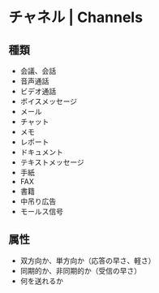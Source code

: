 # チャネル | Channels

## 種類

- 会議、会話
- 音声通話
- ビデオ通話
- ボイスメッセージ
- メール
- チャット
- メモ
- レポート
- ドキュメント
- テキストメッセージ
- 手紙
- FAX
- 書籍
- 中吊り広告
- モールス信号

## 属性

- 双方向か、単方向か（応答の早さ、軽さ）
- 同期的か、非同期的か（受信の早さ）
- 何を送れるか
